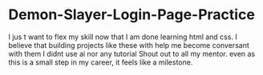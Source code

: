 # Demon-Slayer-Login-Page-Practice
I jus t want to flex my skill now that I am done learning html and css. I believe that building projects like these with help me become conversant with them
I didnt use ai nor any tutorial
Shout out to all my mentor. even as this is a small step in my career, it feels like a milestone.
